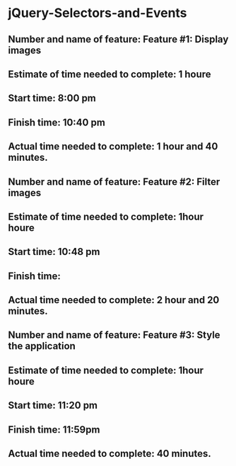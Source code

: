 # jQuery-Selectors-and-Events


## Number and name of feature: Feature #1: Display images

## Estimate of time needed to complete: 1 houre

## Start time: 8:00 pm

## Finish time: 10:40 pm

## Actual time needed to complete: 1 hour and 40 minutes.


## Number and name of feature: Feature #2: Filter images

## Estimate of time needed to complete: 1hour houre

## Start time: 10:48 pm

## Finish time: 

## Actual time needed to complete: 2 hour and 20 minutes.


## Number and name of feature: Feature #3: Style the application

## Estimate of time needed to complete: 1hour houre

## Start time: 11:20 pm

## Finish time: 11:59pm

## Actual time needed to complete: 40 minutes.
